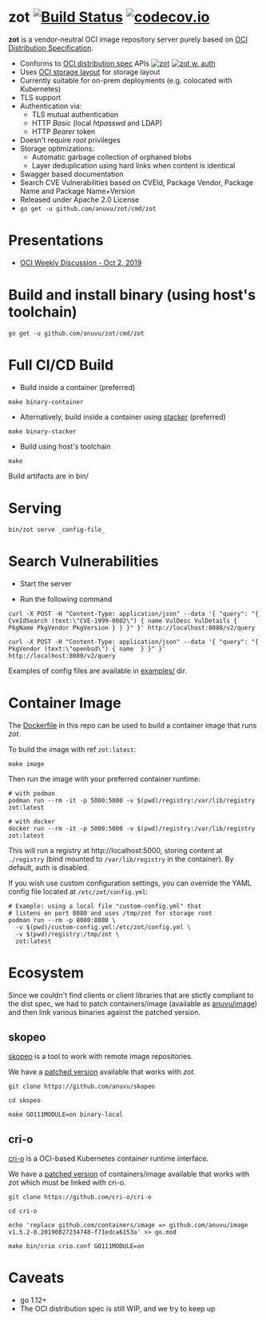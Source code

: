 # zot [![Build Status](https://travis-ci.org/anuvu/zot.svg?branch=master)](https://travis-ci.org/anuvu/zot) [![codecov.io](http://codecov.io/github/anuvu/zot/coverage.svg?branch=master)](http://codecov.io/github/anuvu/zot?branch=master)

**zot** is a vendor-neutral OCI image repository server purely based on 
[OCI Distribution Specification](https://github.com/opencontainers/distribution-spec).

* Conforms to [OCI distribution spec](https://github.com/opencontainers/distribution-spec) APIs [![zot](https://github.com/bloodorangeio/oci-distribution-conformance-results/workflows/zot/badge.svg)](https://oci.bloodorange.io/results/report-zot.html) [![zot w. auth](https://github.com/bloodorangeio/oci-distribution-conformance-results/workflows/zot-auth/badge.svg)](https://oci.bloodorange.io/results/report-zot-auth.html)
* Uses [OCI storage layout](https://github.com/opencontainers/image-spec/blob/master/image-layout.md) for storage layout
* Currently suitable for on-prem deployments (e.g. colocated with Kubernetes)
* TLS support
* Authentication via:
  * TLS mutual authentication
  * HTTP *Basic* (local _htpasswd_ and LDAP)
  * HTTP *Bearer* token
* Doesn't require _root_ privileges
* Storage optimizations:
  * Automatic garbage collection of orphaned blobs
  * Layer deduplication using hard links when content is identical
* Swagger based documentation
* Search CVE Vulnerabilities based on CVEId, Package Vendor, Package Name and Package Name+Version
* Released under Apache 2.0 License
* ```go get -u github.com/anuvu/zot/cmd/zot```


# Presentations

* [OCI Weekly Discussion - Oct 2, 2019](https://hackmd.io/El8Dd2xrTlCaCG59ns5cwg#October-2-2019)

# Build and install binary (using host's toolchain)

```
go get -u github.com/anuvu/zot/cmd/zot
```

# Full CI/CD Build

* Build inside a container (preferred)

```
make binary-container
```

* Alternatively, build inside a container using [stacker](https://github.com/anuvu/stacker) (preferred)

```
make binary-stacker
```

* Build using host's toolchain

```
make
```

Build artifacts are in bin/

# Serving

```
bin/zot serve _config-file_
```
# Search Vulnerabilities 

* Start the server 

* Run the following command

``` 
curl -X POST -H "Content-Type: application/json" --data '{ "query": "{ CveIdSearch (text:\"CVE-1999-0002\") { name VulDesc VulDetails { PkgName PkgVendor PkgVersion } } }" }' http://localhost:8080/v2/query
```
```
curl -X POST -H "Content-Type: application/json" --data '{ "query": "{ PkgVendor (text:\"openbsd\") { name  } }" }' http://localhost:8080/v2/query 
```

Examples of config files are available in [examples/](examples/) dir.

# Container Image

The [Dockerfile](./Dockerfile) in this repo can be used to build a container image
that runs _zot_.

To build the image with ref `zot:latest`:

```
make image
```

Then run the image with your preferred container runtime:

```
# with podman
podman run --rm -it -p 5000:5000 -v $(pwd)/registry:/var/lib/registry zot:latest

# with docker
docker run --rm -it -p 5000:5000 -v $(pwd)/registry:/var/lib/registry zot:latest
```

This will run a registry at http://localhost:5000, storing content at `./registry` 
(bind mounted to `/var/lib/registry` in the container). By default, auth is disabled.

If you wish use custom configuration settings, you can override
the YAML config file located at `/etc/zot/config.yml`:

```
# Example: using a local file "custom-config.yml" that
# listens on port 8080 and uses /tmp/zot for storage root
podman run --rm -p 8080:8080 \
  -v $(pwd)/custom-config.yml:/etc/zot/config.yml \
  -v $(pwd)/registry:/tmp/zot \
  zot:latest
```

# Ecosystem

Since we couldn't find clients or client libraries that are stictly compliant to
the dist spec, we had to patch containers/image (available as [anuvu/image](https://github.com/anuvu/image)) and
then link various binaries against the patched version.

## skopeo

[skopeo](https://github.com/containers/skopeo) is a tool to work with remote
image repositories.

We have a [patched version](https://github.com/anuvu/skopeo) available that
works with _zot_.

```
git clone https://github.com/anuvu/skopeo

cd skopeo

make GO111MODULE=on binary-local
```

## cri-o

[cri-o](https://github.com/cri-o/cri-o) is a OCI-based Kubernetes container
runtime interface.

We have a [patched version](https://github.com/anuvu/image) of containers/image
available that works with _zot_ which must be linked with cri-o.

```
git clone https://github.com/cri-o/cri-o

cd cri-o

echo 'replace github.com/containers/image => github.com/anuvu/image v1.5.2-0.20190827234748-f71edca6153a' >> go.mod

make bin/crio crio.conf GO111MODULE=on

```

# Caveats

* go 1.12+
* The OCI distribution spec is still WIP, and we try to keep up
